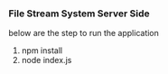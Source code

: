 ### File Stream System Server Side
below are the step to run the application
1. npm install
2. node index.js